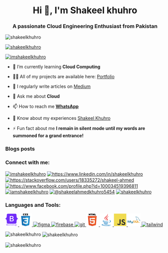 <h1 align="center">Hi 👋, I'm Shakeel khuhro</h1>
<h3 align="center">A passionate Cloud Engineering Enthusiast from Pakistan</h3>

<p align="left"> <img src="https://komarev.com/ghpvc/?username=shakeelkhuhro&label=Profile%20views&color=0e75b6&style=flat" alt="shakeelkhuhro" /> </p>

<p align="left"> <a href="https://github.com/ryo-ma/github-profile-trophy"><img src="https://github-profile-trophy.vercel.app/?username=shakeelkhuhro" alt="shakeelkhuhro" /></a> </p>

<p align="left"> <a href="https://twitter.com/imshakeelkhuhro" target="blank"><img src="https://img.shields.io/twitter/follow/imshakeelkhuhro?logo=twitter&style=for-the-badge" alt="imshakeelkhuhro" /></a> </p>

- 🌱 I’m currently learning **Cloud Computing**

- 👨‍💻 All of my projects are available here: [Portfolio](https://shakeelkhuhro.github.io/Shakeel-Khuhro/)

- 📝 I regularly write articles on [Medium](https://medium.com/@shakeelahmedkhuhro5454)

- 💬 Ask me about **Cloud**

- 📫 How to reach me **[WhatsApp](https://wa.me/message/HPU7ORI6TC2XL1)**

- 📄 Know about my experiences [Shakeel Khuhro](https://www.linkedin.com/in/shakeelkhuhro/)

- ⚡ Fun fact about me **I remain in silent mode until my words are summoned for a grand entrance!**

### Blogs posts
<!-- BLOG-POST-LIST:START -->
<!-- BLOG-POST-LIST:END -->

<h3 align="left">Connect with me:</h3>
<p align="left">
<a href="https://twitter.com/imshakeelkhuhro" target="blank"><img align="center" src="https://raw.githubusercontent.com/rahuldkjain/github-profile-readme-generator/master/src/images/icons/Social/twitter.svg" alt="imshakeelkhuhro" height="30" width="40" /></a>
<a href="https://linkedin.com/in/https://www.linkedin.com/in/shakeelkhuhro" target="blank"><img align="center" src="https://raw.githubusercontent.com/rahuldkjain/github-profile-readme-generator/master/src/images/icons/Social/linked-in-alt.svg" alt="https://www.linkedin.com/in/shakeelkhuhro" height="30" width="40" /></a>
<a href="https://stackoverflow.com/users/https://stackoverflow.com/users/18335272/shakeel-ahmed" target="blank"><img align="center" src="https://raw.githubusercontent.com/rahuldkjain/github-profile-readme-generator/master/src/images/icons/Social/stack-overflow.svg" alt="https://stackoverflow.com/users/18335272/shakeel-ahmed" height="30" width="40" /></a>
<a href="https://fb.com/https://www.facebook.com/profile.php?id=100034519396811" target="blank"><img align="center" src="https://raw.githubusercontent.com/rahuldkjain/github-profile-readme-generator/master/src/images/icons/Social/facebook.svg" alt="https://www.facebook.com/profile.php?id=100034519396811" height="30" width="40" /></a>
<a href="https://instagram.com/iamshakeelkhuhro" target="blank"><img align="center" src="https://raw.githubusercontent.com/rahuldkjain/github-profile-readme-generator/master/src/images/icons/Social/instagram.svg" alt="iamshakeelkhuhro" height="30" width="40" /></a>
<a href="https://medium.com/@shakeelahmedkhuhro5454" target="blank"><img align="center" src="https://raw.githubusercontent.com/rahuldkjain/github-profile-readme-generator/master/src/images/icons/Social/medium.svg" alt="@shakeelahmedkhuhro5454" height="30" width="40" /></a>
<a href="https://www.youtube.com/c/shakeelkhuhro" target="blank"><img align="center" src="https://raw.githubusercontent.com/rahuldkjain/github-profile-readme-generator/master/src/images/icons/Social/youtube.svg" alt="shakeelkhuhro" height="30" width="40" /></a>
</p>

<h3 align="left">Languages and Tools:</h3>
<p align="left"> <a href="https://getbootstrap.com" target="_blank" rel="noreferrer"> <img src="https://raw.githubusercontent.com/devicons/devicon/master/icons/bootstrap/bootstrap-plain-wordmark.svg" alt="bootstrap" width="40" height="40"/> </a> <a href="https://www.w3schools.com/css/" target="_blank" rel="noreferrer"> <img src="https://raw.githubusercontent.com/devicons/devicon/master/icons/css3/css3-original-wordmark.svg" alt="css3" width="40" height="40"/> </a> <a href="https://www.figma.com/" target="_blank" rel="noreferrer"> <img src="https://www.vectorlogo.zone/logos/figma/figma-icon.svg" alt="figma" width="40" height="40"/> </a> <a href="https://firebase.google.com/" target="_blank" rel="noreferrer"> <img src="https://www.vectorlogo.zone/logos/firebase/firebase-icon.svg" alt="firebase" width="40" height="40"/> </a> <a href="https://git-scm.com/" target="_blank" rel="noreferrer"> <img src="https://www.vectorlogo.zone/logos/git-scm/git-scm-icon.svg" alt="git" width="40" height="40"/> </a> <a href="https://www.w3.org/html/" target="_blank" rel="noreferrer"> <img src="https://raw.githubusercontent.com/devicons/devicon/master/icons/html5/html5-original-wordmark.svg" alt="html5" width="40" height="40"/> </a> <a href="https://www.java.com" target="_blank" rel="noreferrer"> <img src="https://raw.githubusercontent.com/devicons/devicon/master/icons/java/java-original.svg" alt="java" width="40" height="40"/> </a> <a href="https://developer.mozilla.org/en-US/docs/Web/JavaScript" target="_blank" rel="noreferrer"> <img src="https://raw.githubusercontent.com/devicons/devicon/master/icons/javascript/javascript-original.svg" alt="javascript" width="40" height="40"/> </a> <a href="https://www.mysql.com/" target="_blank" rel="noreferrer"> <img src="https://raw.githubusercontent.com/devicons/devicon/master/icons/mysql/mysql-original-wordmark.svg" alt="mysql" width="40" height="40"/> </a> <a href="https://tailwindcss.com/" target="_blank" rel="noreferrer"> <img src="https://www.vectorlogo.zone/logos/tailwindcss/tailwindcss-icon.svg" alt="tailwind" width="40" height="40"/> </a> </p>

<p><img align="left" src="https://github-readme-stats.vercel.app/api/top-langs?username=shakeelkhuhro&show_icons=true&locale=en&layout=compact" alt="shakeelkhuhro" /></p>

<p>&nbsp;<img align="center" src="https://github-readme-stats.vercel.app/api?username=shakeelkhuhro&show_icons=true&locale=en" alt="shakeelkhuhro" /></p>

<p><img align="center" src="https://github-readme-streak-stats.herokuapp.com/?user=shakeelkhuhro&" alt="shakeelkhuhro" /></p>
